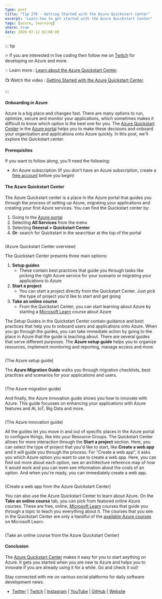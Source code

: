 ```yaml
---
type: post
title: "Tip 270 - Getting Started with the Azure Quickstart Center"
excerpt: "Learn how to get started with the Azure Quickstart Center"
tags: [azure, learning]
share: true
date: 2020-07-12 02:00:00
---
```


::: tip 

:fire: If you are interested in live coding then follow me on [Twitch](https://twitch.tv/mbcrump) for developing on Azure and more.

:bulb: Learn more : [Learn about the Azure Quickstart Center](https://docs.microsoft.com/azure/azure-portal/azure-portal-quickstart-center?WT.mc_id=docs-azuredevtips-micrum). 

:tv: Watch the video : [Getting Started with the Azure Quickstart Center](https://www.youtube.com/watch?v=vKeeSxRCIrs&list=PLLasX02E8BPCNCK8Thcxu-Y-XcBUbhFWC&index=7&t=0s?WT.mc_id=youtube-azuredevtips-micrum).

:::


#### Onboarding in Azure

Azure is a big place and changes fast. There are many options to run, optimize, secure and monitor your applications, which sometimes makes it difficult to know which option is the best one for you. The [Azure Quickstart Center](https://docs.microsoft.com/azure/azure-portal/azure-portal-quickstart-center?WT.mc_id=docs-azuredevtips-micrum) in the [Azure portal](https://portal.azure.com/?WT.mc_id=azure-azuredevtips-micrum) helps you to make these decisions and onboard your organization and applications onto Azure quickly. In this post, we'll explore the Quickstart center. 

#### Prerequisites

If you want to follow along, you'll need the following:
* An Azure subscription (If you don't have an Azure subscription, create a [free account](https://azure.microsoft.com/free/?WT.mc_id=azure-azuredevtips-micrum) before you begin)

#### The Azure Quickstart Center

The Azure Quickstart center is a place in the Azure portal that guides you through the process of setting up Azure, migrating your applications and creating your first Azure services. You can find the Quickstart center by:
1. Going to the [Azure portal](https://portal.azure.com/?WT.mc_id=azure-azuredevtips-micrum)
2. Selecting **All Services** from the menu
3. Selecting **General > Quickstart Center**
4. **Or**: search for Quickstart in the searchbar at the top of the portal

<img :src="$withBase('/files/58quickstartoverview.png')">

(Azure Quickstart Center overview)

The Quickstart Center presents three main options:

1. **Setup guides**
   * These contain best practices that guide you through tasks like picking the right Azure service for your scenario or migrating your applications to Azure
2. **Start a project**
   * You can start a project directly from the Quickstart Center. Just pick the type of project you'd like to start and get going
3. **Take an online course**
   * From the Quickstart Center, you can start learning about Azure by starting a [Microsoft Learn](https://docs.microsoft.com/learn/?WT.mc_id=docs-azuredevtips-micrum) course about Azure


The Setup Guides in the Quickstart Center contain guidance and best practices that help you to onboard users and applications onto Azure. When you go through the guides, you can take immediate action by going to the place in Azure that the guide is teaching about. There are several guides that serve different purposes. The **Azure setup guide** helps you to organize resources, implement monitoring and reporting, manage access and more. 

<img :src="$withBase('/files/58setupguides.png')">

(The Azure setup guide)

The **Azure Migration Guide** walks you through migration checklists, best practices and scenarios for your applications and users.

<img :src="$withBase('/files/58migrationguide.png')">

(The Azure migration guide)

And finally, the Azure innovation guide shows you how to innovate with Azure. This guide focusses on enhancing your applications with Azure features and AI, IoT, Big Data and more.

<img :src="$withBase('/files/58innovationguide.png')">

(The Azure innovation guide)

All the guides let you move in and out of specific places in the Azure portal to configure things, like into your Resource Groups. The Quickstart Center allows for more interaction through the **Start a project** section. Here, you can select the type of project that you'd like to start, like **Create a web app** and it will guide you through the process. For "Create a web app", it asks you which Azure option you want to use to create a web app. Here, you can find out more about each option, see an architecture reference map of how it would work and you can even see information about the costs of an option. And when you're ready, you can immediately create a web app.  

<img :src="$withBase('/files/58createawebapp.png')">

(Create a web app from the Azure Quickstart Center)

You can also use the Azure Quickstart Center to learn about Azure. On the **Take an online course** tab, you can pick from featured online Azure courses. These are free, online, [Microsoft Learn](https://docs.microsoft.com/learn/?WT.mc_id=docs-azuredevtips-micrum) courses that guide you through a topic to teach you everything about it. The courses that you see in the Quickstart Center are only a handful of the [available Azure courses](https://docs.microsoft.com/learn/browse/?products=azure&WT.mc_id=docs-azuredevtips-micrum) on Microsoft Learn.

<img :src="$withBase('/files/58learn.png')">

(Take an online course from the Azure Quickstart Center)

#### Conclusion

The [Azure Quickstart Center](https://docs.microsoft.com/azure/azure-portal/azure-portal-quickstart-center?WT.mc_id=docs-azuredevtips-micrum) makes it easy for you to start anything on Azure. It gets you started when you are new to Azure and helps you to innovate if you are already using it for a while. Go and check it out!

Stay connected with me on various social platforms for daily software development news.

- [Twitter](https://twitter.com/intent/follow?screen_name=mbcrump) | [Twitch](https://twitch.tv/mbcrump) | [Instagram](https://instagram.com/mbcrump) | [YouTube](https://youtube.com/mbcrump) | [GitHub](https://github.com/mbcrump) | [Website](https://www.michaelcrump.net)
